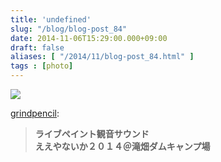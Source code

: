 ```yaml
---
title: 'undefined'
slug: "/blog/blog-post_84"
date: 2014-11-06T15:29:00.000+09:00
draft: false
aliases: [ "/2014/11/blog-post_84.html" ]
tags : [photo]
---
```


  
![](http://68.media.tumblr.com/ed9514fc3fcc4912d1e7f5db50bc2928/tumblr_nekqlwoS0N1s94hzpo1_1280.png)  

  
  

[grindpencil](http://grindpencil.tumblr.com/post/101849598797/2014):

  
  

> **ライブペイント観音サウンド  
> ええやないか２０１４＠滝畑ダムキャンプ場**